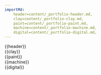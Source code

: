 ```yaml
---
importMd: 
    header=content/_portfolio-header.md,
    clay=content/_portfolio-clay.md,
    paint=content/_portfolio-paint.md,
    machine=content/_portfolio-machine.md,
    digital=content/_portfolio-digital.md,
---
```


<section>
    {{header}}
</section>
<section id="clay">
    {{clay}}
</section>
<section id="paint">
    {{paint}}
</section>
<section id="machine">
    {{machine}}
</section>
<section id="digital">
    {{digital}}
</section>



